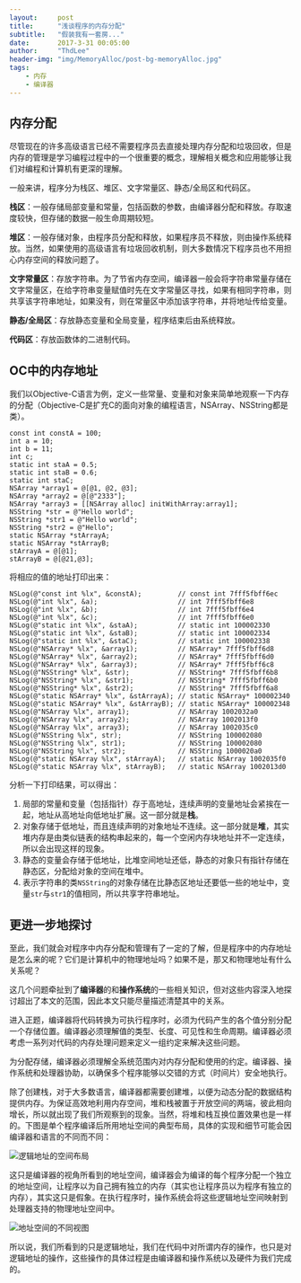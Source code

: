 ```yaml
---
layout:     post
title:      "浅谈程序的内存分配"
subtitle:   "假装我有一套房..."
date:       2017-3-31 00:05:00
author:     "ThdLee"
header-img: "img/MemoryAlloc/post-bg-memoryAlloc.jpg"
tags:
    - 内存
    - 编译器
---
```


## 内存分配

尽管现在的许多高级语言已经不需要程序员去直接处理内存分配和垃圾回收，但是内存的管理是学习编程过程中的一个很重要的概念，理解相关概念和应用能够让我们对编程和计算机有更深的理解。

一般来讲，程序分为栈区、堆区、文字常量区、静态/全局区和代码区。

**栈区**：一般存储局部变量和常量，包括函数的参数，由编译器分配和释放。存取速度较快，但存储的数据一般生命周期较短。

**堆区**：一般存储对象，由程序员分配和释放，如果程序员不释放，则由操作系统释放。当然，如果使用的高级语言有垃圾回收机制，则大多数情况下程序员也不用担心内存空间的释放问题了。

**文字常量区**：存放字符串。为了节省内存空间，编译器一般会将字符串常量存储在文字常量区，在给字符串变量赋值时先在文字常量区寻找，如果有相同字符串，则共享该字符串地址，如果没有，则在常量区中添加该字符串，并将地址传给变量。

**静态/全局区**：存放静态变量和全局变量，程序结束后由系统释放。

**代码区**：存放函数体的二进制代码。

## OC中的内存地址

我们以Objective-C语言为例，定义一些常量、变量和对象来简单地观察一下内存的分配（Objective-C是扩充C的面向对象的编程语言，NSArray、NSString都是类）。

```
const int constA = 100;
int a = 10;
int b = 11;
int c;
static int staA = 0.5;
static int staB = 0.6;
static int staC;
NSArray *array1 = @[@1, @2, @3];
NSArray *array2 = @[@"2333"];
NSArray *array3 = [[NSArray alloc] initWithArray:array1];
NSString *str = @"Hello world";
NSString *str1 = @"Hello world";
NSString *str2 = @"Hello";
static NSArray *stArrayA;
static NSArray *stArrayB;
stArrayA = @[@1];
stArrayB = @[@21,@3];
```

将相应的值的地址打印出来：

```
NSLog(@"const int %lx", &constA);         // const int 7fff5fbff6ec
NSLog(@"int %lx", &a);                    // int 7fff5fbff6e8 
NSLog(@"int %lx", &b);                    // int 7fff5fbff6e4
NSLog(@"int %lx", &c);                    // int 7fff5fbff6e0
NSLog(@"static int %lx", &staA);          // static int 100002330
NSLog(@"static int %lx", &staB);          // static int 100002334
NSLog(@"static int %lx", &staC);          // static int 100002338
NSLog(@"NSArray* %lx", &array1);          // NSArray* 7fff5fbff6d8
NSLog(@"NSArray* %lx", &array2);          // NSArray* 7fff5fbff6d0
NSLog(@"NSArray* %lx", &array3);          // NSArray* 7fff5fbff6c8
NSLog(@"NSString* %lx", &str);            // NSString* 7fff5fbff6b8
NSLog(@"NSString* %lx", &str1);           // NSString* 7fff5fbff6b0
NSLog(@"NSString* %lx", &str2);           // NSString* 7fff5fbff6a8
NSLog(@"static NSArray* %lx", &stArrayA); // static NSArray* 100002340
NSLog(@"static NSArray* %lx", &stArrayB); // static NSArray* 100002348
NSLog(@"NSArray %lx", array1);            // NSArray 1002032a0
NSLog(@"NSArray %lx", array2);            // NSArray 1002013f0
NSLog(@"NSArray %lx", array3);            // NSArray 1002035c0
NSLog(@"NSString %lx", str);              // NSString 100002080
NSLog(@"NSString %lx", str1);             // NSString 100002080
NSLog(@"NSString %lx", str2);             // NSString 1000020a0
NSLog(@"static NSArray %lx", stArrayA);   // static NSArray 1002035f0
NSLog(@"static NSArray %lx", stArrayB);   // static NSArray 1002013d0
```
分析一下打印结果，可以得出：

1. 局部的常量和变量（包括指针）存于高地址，连续声明的变量地址会紧挨在一起，地址从高地址向低地址扩展。这一部分就是**栈**。
2. 对象存储于低地址，而且连续声明的对象地址不连续。这一部分就是**堆**，其实堆内存是由类似链表的结构串起来的，每一个空闲内存块地址并不一定连续，所以会出现这样的现象。
3. 静态的变量会存储于低地址，比堆空间地址还低，静态的对象只有指针存储在静态区，分配给对象的空间在堆中。
4. 表示字符串的类`NSString`的对象存储在比静态区地址还要低一些的地址中，变量`str`与`str1`的值相同，所以共享字符串地址。

## 更进一步地探讨

至此，我们就会对程序中内存分配和管理有了一定的了解，但是程序中的内存地址是怎么来的呢？它们是计算机中的物理地址吗？如果不是，那又和物理地址有什么关系呢？

这几个问题牵扯到了**编译器**的和**操作系统**的一些相关知识，但对这些内容深入地探讨超出了本文的范围，因此本文只能尽量描述清楚其中的关系。

进入正题，编译器将代码转换为可执行程序时，必须为代码产生的各个值分别分配一个存储位置。编译器必须理解值的类型、长度、可见性和生命周期。编译器必须考虑一系列对代码的内存处理问题来定义一组约定来解决这些问题。

为分配存储，编译器必须理解全系统范围内对内存分配和使用的约定。编译器、操作系统和处理器协助，以确保多个程序能够以交错的方式（时间片）安全地执行。

除了创建栈，对于大多数语言，编译器都需要创建堆，以便为动态分配的数据结构提供内存。为保证高效地利用内存空间，堆和栈被置于开放空间的两端，彼此相向增长，所以就出现了我们所观察到的现象。当然，将堆和栈互换位置效果也是一样的。下图是单个程序编译后所用地址空间的典型布局，具体的实现和细节可能会因编译器和语言的不同而不同：

![逻辑地址的空间布局](http://thdlee.com/img/MemoryAlloc/logicalAddress.jpg)

这只是编译器的视角所看到的地址空间，编译器会为编译的每个程序分配一个独立的地址空间，让程序以为自己拥有独立的内存（其实也让程序员以为程序有独立的内存），其实这只是假象。在执行程序时，操作系统会将这些逻辑地址空间映射到处理器支持的物理地址空间中。

![地址空间的不同视图](http://thdlee.com/img/MemoryAlloc/addressSpace.jpg)

所以说，我们所看到的只是逻辑地址，我们在代码中对所谓内存的操作，也只是对逻辑地址的操作，这些操作的具体过程是由编译器和操作系统以及硬件为我们完成的。				 
